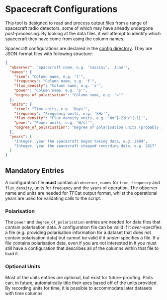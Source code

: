 # Spacecraft Configurations

This tool is designed to read and process output files from a range of spacecraft radio detectors, 
some of which may have already undergone post-processing. By looking at the data files, it will attempt to identify
which spacecraft they have come from using the column names.

Spacecraft configurations are declared in the [config directory](../config/). 
They are JSON-format files with following structure:

```json
{
  "observer": "Spacecraft name, e.g. 'Cassini', 'Juno'",
  "names": {
    "time": "Column name, e.g. 't'",
    "frequency": "Column name, e.g. 'f'",
    "flux_density": "Column name, e.g. 's'",
    "power": "Column name, e.g. 'p'",
    "degree_of_polarisation": "Column name, e.g. 'v'"
  },
  "units": {
    "time": "Time units, e.g. 'Days'",
    "frequency": "Frequency units, e.g. 'kHz'",
    "flux_density": "Flux density units, e.g. 'Wm^{-2}Hz^{-1}'",
    "power": "Power units, e.g. 'W/sr'",
    "degree_of_polarisation": "Degree of polarisation units (probably just blank e.g. '')"
  },
  "years": [
    "Integer, year the spacecraft began taking data, e.g. 2004", 
    "Integer, year the spacecraft stopped recording data, e.g. 2017"
  ]
}
```

## Mandatory Entries

A configuration file **must** contain an `observer`, `names` for `time`, `frequency` and `flux_density`, 
units for `frequency` and the `years` of operation. The observer name and units are needed for TFCat output format, 
whilst the operational years are used for validating calls to the script.

### Polarisation

The `power` and `degree_of_polarisation` entries are needed for data files that contain polarisation data. 
A configuration file can be valid if it *over*-specifies a file (e.g. providing polarisation information for a dataset
that does not contain polarisation data) but cannot be valid if it *under*-specifies a file. 
If a file contains polarisation data, even if you are not interested in it you must still have a configuration that
describes all of the columns within that file to load it.

### Optional Units

Most of the units entries are optional, but exist for future-proofing. 
Plots can, in future, automatically title their axes based off of the units provided.
By recording units for time, it is possible to accommodate later datasets with time columns 